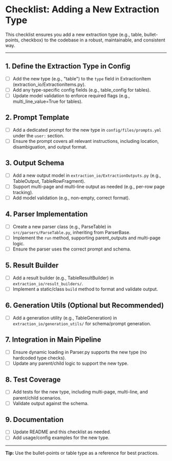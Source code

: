 # Checklist: Adding a New Extraction Type

This checklist ensures you add a new extraction type (e.g., table, bullet-points, checkbox) to the codebase in a robust, maintainable, and consistent way.

---

## 1. Define the Extraction Type in Config
- [ ] Add the new type (e.g., "table") to the `type` field in ExtractionItem (extraction_io/ExtractionItems.py).
- [ ] Add any type-specific config fields (e.g., table_config for tables).
- [ ] Update model validation to enforce required flags (e.g., multi_line_value=True for tables).

## 2. Prompt Template
- [ ] Add a dedicated prompt for the new type in `config/files/prompts.yml` under the `user:` section.
- [ ] Ensure the prompt covers all relevant instructions, including location, disambiguation, and output format.

## 3. Output Schema
- [ ] Add a new output model in `extraction_io/ExtractionOutputs.py` (e.g., TableOutput, TableRowFragment).
- [ ] Support multi-page and multi-line output as needed (e.g., per-row page tracking).
- [ ] Add model validation (e.g., non-empty, correct format).

## 4. Parser Implementation
- [ ] Create a new parser class (e.g., ParseTable) in `src/parsers/ParseTable.py`, inheriting from ParserBase.
- [ ] Implement the `run` method, supporting parent_outputs and multi-page logic.
- [ ] Ensure the parser uses the correct prompt and schema.

## 5. Result Builder
- [ ] Add a result builder (e.g., TableResultBuilder) in `extraction_io/result_builders/`.
- [ ] Implement a static/class `build` method to format and validate output.

## 6. Generation Utils (Optional but Recommended)
- [ ] Add a generation utility (e.g., TableGeneration) in `extraction_io/generation_utils/` for schema/prompt generation.

## 7. Integration in Main Pipeline
- [ ] Ensure dynamic loading in Parser.py supports the new type (no hardcoded type checks).
- [ ] Update any parent/child logic to support the new type.

## 8. Test Coverage
- [ ] Add tests for the new type, including multi-page, multi-line, and parent/child scenarios.
- [ ] Validate output against the schema.

## 9. Documentation
- [ ] Update README and this checklist as needed.
- [ ] Add usage/config examples for the new type.

---

**Tip:** Use the bullet-points or table type as a reference for best practices.

